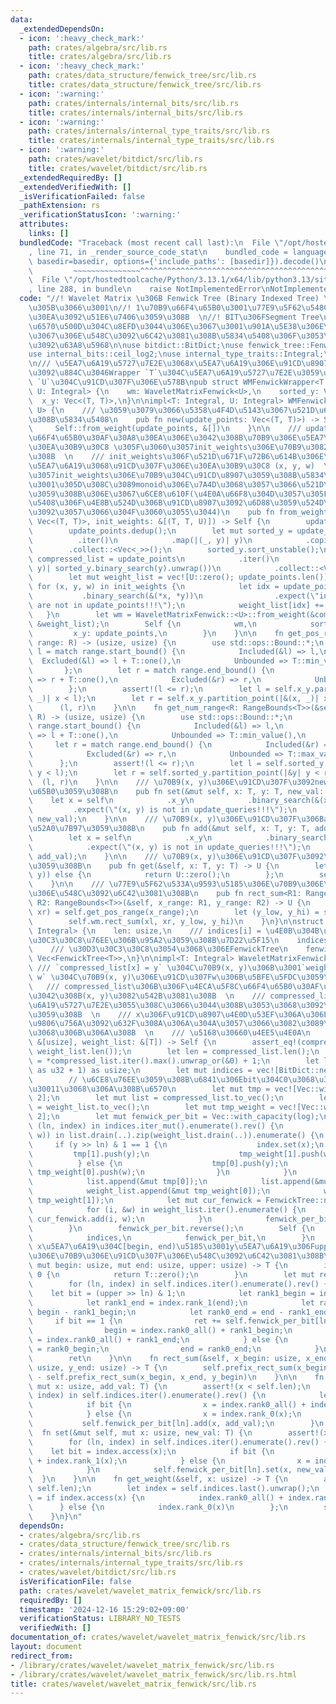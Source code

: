 ```yaml
---
data:
  _extendedDependsOn:
  - icon: ':heavy_check_mark:'
    path: crates/algebra/src/lib.rs
    title: crates/algebra/src/lib.rs
  - icon: ':heavy_check_mark:'
    path: crates/data_structure/fenwick_tree/src/lib.rs
    title: crates/data_structure/fenwick_tree/src/lib.rs
  - icon: ':warning:'
    path: crates/internals/internal_bits/src/lib.rs
    title: crates/internals/internal_bits/src/lib.rs
  - icon: ':warning:'
    path: crates/internals/internal_type_traits/src/lib.rs
    title: crates/internals/internal_type_traits/src/lib.rs
  - icon: ':warning:'
    path: crates/wavelet/bitdict/src/lib.rs
    title: crates/wavelet/bitdict/src/lib.rs
  _extendedRequiredBy: []
  _extendedVerifiedWith: []
  _isVerificationFailed: false
  _pathExtension: rs
  _verificationStatusIcon: ':warning:'
  attributes:
    links: []
  bundledCode: "Traceback (most recent call last):\n  File \"/opt/hostedtoolcache/Python/3.13.1/x64/lib/python3.13/site-packages/onlinejudge_verify/documentation/build.py\"\
    , line 71, in _render_source_code_stat\n    bundled_code = language.bundle(stat.path,\
    \ basedir=basedir, options={'include_paths': [basedir]}).decode()\n          \
    \         ~~~~~~~~~~~~~~~^^^^^^^^^^^^^^^^^^^^^^^^^^^^^^^^^^^^^^^^^^^^^^^^^^^^^^^^^^^^^^^^^^\n\
    \  File \"/opt/hostedtoolcache/Python/3.13.1/x64/lib/python3.13/site-packages/onlinejudge_verify/languages/rust.py\"\
    , line 288, in bundle\n    raise NotImplementedError\nNotImplementedError\n"
  code: "//! Wavelet Matrix \u306B Fenwick Tree (Binary Indexed Tree) \u3092\u8F09\
    \u305B\u3066\u3001\n//! 1\u70B9\u66F4\u65B0\u3001\u77E9\u5F62\u548C\u30AF\u30A8\
    \u30EA\u3092\u51E6\u7406\u3059\u308B  \n//! BIT\u306FSegment Tree\u3088\u308A\u5B9A\
    \u6570\u500D\u304C\u8EFD\u3044\u306E\u3067\u3001\u901A\u5E38\u306E\u610F\u5473\
    \u3067\u306E\u548C\u3092\u6C42\u3081\u308B\u5834\u5408\u306F\u3053\u3061\u3089\
    \u3092\u63A8\u5968\n\nuse bitdict::BitDict;\nuse fenwick_tree::FenwickTree;\n\
    use internal_bits::ceil_log2;\nuse internal_type_traits::Integral;\nuse std::ops::RangeBounds;\n\
    \n/// \u5EA7\u6A19\u5727\u7E2E\u3068x\u5EA7\u6A19\u306E\u91CD\u8907\u9664\u53BB\
    \u3092\u884C\u3046Wrapper `T`\u304C\u5EA7\u6A19\u5727\u7E2E\u3059\u308B\u578B\
    \ `U`\u304C\u91CD\u307F\u306E\u578B\npub struct WMFenwickWrapper<T: Integral,\
    \ U: Integral> {\n    wm: WaveletMatrixFenwick<U>,\n    sorted_y: Vec<T>,\n  \
    \  x_y: Vec<(T, T)>,\n}\n\nimpl<T: Integral, U: Integral> WMFenwickWrapper<T,\
    \ U> {\n    /// \u3059\u3079\u3066\u5358\u4F4D\u5143\u3067\u521D\u671F\u5316\u3059\
    \u308B\u5834\u5408\n    pub fn new(update_points: Vec<(T, T)>) -> Self {\n   \
    \     Self::from_weight(update_points, &[])\n    }\n\n    /// update_points\u306F\
    \u66F4\u65B0\u30AF\u30A8\u30EA\u306E\u3042\u308B\u70B9\u306E\u5EA7\u6A19\u306E\
    \u30EA\u30B9\u30C8 \u305F\u3060\u3057init_weights\u306E\u70B9\u3082\u542B\u3081\
    \u308B  \n    /// init_weights\u306F\u521D\u671F\u72B6\u614B\u306E\u70B9\u306E\
    \u5EA7\u6A19\u3068\u91CD\u307F\u306E\u30EA\u30B9\u30C8 (x, y, w)  \n    /// \u3082\
    \u3057init_weights\u306E\u70B9\u304C\u91CD\u8907\u3059\u308B\u5834\u5408\u306F\
    \u3001\u305D\u308C\u3089monoid\u306E\u7A4D\u3068\u3057\u3066\u521D\u671F\u5316\
    \u3059\u308B\u306E\u3067\u6CE8\u610F(\u4E0A\u66F8\u304D\u3057\u305F\u3044\u5834\
    \u5408\u306F\u4E8B\u524D\u306B\u91CD\u8907\u3092\u6D88\u3059\u524D\u51E6\u7406\
    \u3092\u3057\u3066\u304F\u3060\u3055\u3044)\n    pub fn from_weight(mut update_points:\
    \ Vec<(T, T)>, init_weights: &[(T, T, U)]) -> Self {\n        update_points.sort_unstable();\n\
    \        update_points.dedup();\n        let mut sorted_y = update_points\n  \
    \          .iter()\n            .map(|(_, y)| y)\n            .copied()\n    \
    \        .collect::<Vec<_>>();\n        sorted_y.sort_unstable();\n        let\
    \ compressed_list = update_points\n            .iter()\n            .map(|(_,\
    \ y)| sorted_y.binary_search(y).unwrap())\n            .collect::<Vec<_>>();\n\
    \        let mut weight_list = vec![U::zero(); update_points.len()];\n       \
    \ for (x, y, w) in init_weights {\n            let idx = update_points\n     \
    \           .binary_search(&(*x, *y))\n                .expect(\"init_weight points\
    \ are not in update_points!!!\");\n            weight_list[idx] += *w;\n     \
    \   }\n        let wm = WaveletMatrixFenwick::<U>::from_weight(&compressed_list,\
    \ &weight_list);\n        Self {\n            wm,\n            sorted_y,\n   \
    \         x_y: update_points,\n        }\n    }\n\n    fn get_pos_range<R: RangeBounds<T>>(&self,\
    \ range: R) -> (usize, usize) {\n        use std::ops::Bound::*;\n        let\
    \ l = match range.start_bound() {\n            Included(&l) => l,\n          \
    \  Excluded(&l) => l + T::one(),\n            Unbounded => T::min_value(),\n \
    \       };\n        let r = match range.end_bound() {\n            Included(&r)\
    \ => r + T::one(),\n            Excluded(&r) => r,\n            Unbounded => T::max_value(),\n\
    \        };\n        assert!(l <= r);\n        let l = self.x_y.partition_point(|&(x,\
    \ _)| x < l);\n        let r = self.x_y.partition_point(|&(x, _)| x < r);\n  \
    \      (l, r)\n    }\n\n    fn get_num_range<R: RangeBounds<T>>(&self, range:\
    \ R) -> (usize, usize) {\n        use std::ops::Bound::*;\n        let l = match\
    \ range.start_bound() {\n            Included(&l) => l,\n            Excluded(&l)\
    \ => l + T::one(),\n            Unbounded => T::min_value(),\n        };\n   \
    \     let r = match range.end_bound() {\n            Included(&r) => r + T::one(),\n\
    \            Excluded(&r) => r,\n            Unbounded => T::max_value(),\n  \
    \      };\n        assert!(l <= r);\n        let l = self.sorted_y.partition_point(|&y|\
    \ y < l);\n        let r = self.sorted_y.partition_point(|&y| y < r);\n      \
    \  (l, r)\n    }\n\n    /// \u70B9(x, y)\u306E\u91CD\u307F\u3092new_val\u306B\u66F4\
    \u65B0\u3059\u308B\n    pub fn set(&mut self, x: T, y: T, new_val: U) {\n    \
    \    let x = self\n            .x_y\n            .binary_search(&(x, y))\n   \
    \         .expect(\"(x, y) is not in update_queries!!!\");\n        self.wm.set(x,\
    \ new_val);\n    }\n\n    /// \u70B9(x, y)\u306E\u91CD\u307F\u306Badd_val\u3092\
    \u52A0\u7B97\u3059\u308B\n    pub fn add(&mut self, x: T, y: T, add_val: U) {\n\
    \        let x = self\n            .x_y\n            .binary_search(&(x, y))\n\
    \            .expect(\"(x, y) is not in update_queries!!!\");\n        self.wm.add(x,\
    \ add_val);\n    }\n\n    /// \u70B9(x, y)\u306E\u91CD\u307F\u3092\u53D6\u5F97\
    \u3059\u308B\n    pub fn get(&self, x: T, y: T) -> U {\n        let Ok(x) = self.x_y.binary_search(&(x,\
    \ y)) else {\n            return U::zero();\n        };\n        self.wm.get_weight(x)\n\
    \    }\n\n    /// \u77E9\u5F62\u533A\u9593\u5185\u306E\u70B9\u306E\u91CD\u307F\
    \u306E\u548C\u3092\u6C42\u3081\u308B\n    pub fn rect_sum<R1: RangeBounds<T>,\
    \ R2: RangeBounds<T>>(&self, x_range: R1, y_range: R2) -> U {\n        let (xl,\
    \ xr) = self.get_pos_range(x_range);\n        let (y_low, y_hi) = self.get_num_range(y_range);\n\
    \        self.wm.rect_sum(xl, xr, y_low, y_hi)\n    }\n}\n\nstruct WaveletMatrixFenwick<T:\
    \ Integral> {\n    len: usize,\n    /// indices[i] = \u4E0B\u304B\u3089i\u30D3\
    \u30C3\u30C8\u76EE\u306B\u95A2\u3059\u308B\u7D22\u5F15\n    indices: Vec<BitDict>,\n\
    \    /// \u30D3\u30C3\u30C8\u3054\u3068\u306EFenwickTree\n    fenwick_per_bit:\
    \ Vec<FenwickTree<T>>,\n}\n\nimpl<T: Integral> WaveletMatrixFenwick<T> {\n   \
    \ /// `compressed_list[x] = y` \u304C\u70B9(x, y)\u306B\u3001`weight_list[x] =\
    \ w` \u304C\u70B9(x, y)\u306E\u91CD\u307Fw\u306B\u5BFE\u5FDC\u3059\u308B  \n \
    \   /// compressed_list\u306B\u306F\u4ECA\u5F8C\u66F4\u65B0\u30AF\u30A8\u30EA\u306E\
    \u3042\u308B(x, y)\u3082\u542B\u3081\u308B  \n    /// compressed_list\u306F\u5EA7\
    \u6A19\u5727\u7E2E\u3055\u308C\u3066\u3044\u308B\u3053\u3068\u3092\u671F\u5F85\
    \u3059\u308B  \n    /// x\u306F\u91CD\u8907\u4E0D\u53EF\u306A\u306E\u3067\u3001\
    \u9806\u756A\u3092\u632F\u308A\u306A\u304A\u3057\u3066\u3082\u3089\u3046\u3053\
    \u3068\u306B\u306A\u308B  \n    /// \u5168\u30660\u4EE5\u4E0A\n    fn from_weight(compressed_list:\
    \ &[usize], weight_list: &[T]) -> Self {\n        assert_eq!(compressed_list.len(),\
    \ weight_list.len());\n        let len = compressed_list.len();\n        let upper_bound\
    \ = *compressed_list.iter().max().unwrap_or(&0) + 1;\n        let log = ceil_log2(upper_bound\
    \ as u32 + 1) as usize;\n        let mut indices = vec![BitDict::new(len); log];\n\
    \        // \u6CE8\u76EE\u3059\u308B\u6841\u306Ebit\u304C0\u3068\u306A\u308B\u6570\
    \u30011\u3068\u306A\u308B\u6570\n        let mut tmp = vec![Vec::with_capacity(len);\
    \ 2];\n        let mut list = compressed_list.to_vec();\n        let mut weight_list\
    \ = weight_list.to_vec();\n        let mut tmp_weight = vec![Vec::with_capacity(len);\
    \ 2];\n        let mut fenwick_per_bit = Vec::with_capacity(log);\n        for\
    \ (ln, index) in indices.iter_mut().enumerate().rev() {\n            for (x, (y,\
    \ w)) in list.drain(..).zip(weight_list.drain(..)).enumerate() {\n           \
    \     if (y >> ln) & 1 == 1 {\n                    index.set(x);\n           \
    \         tmp[1].push(y);\n                    tmp_weight[1].push(w);\n      \
    \          } else {\n                    tmp[0].push(y);\n                   \
    \ tmp_weight[0].push(w);\n                }\n            }\n            index.build();\n\
    \            list.append(&mut tmp[0]);\n            list.append(&mut tmp[1]);\n\
    \            weight_list.append(&mut tmp_weight[0]);\n            weight_list.append(&mut\
    \ tmp_weight[1]);\n            let mut cur_fenwick = FenwickTree::new(len, T::zero());\n\
    \            for (i, &w) in weight_list.iter().enumerate() {\n               \
    \ cur_fenwick.add(i, w);\n            }\n            fenwick_per_bit.push(cur_fenwick);\n\
    \        }\n        fenwick_per_bit.reverse();\n        Self {\n            len,\n\
    \            indices,\n            fenwick_per_bit,\n        }\n    }\n\n    ///\
    \ x\u5EA7\u6A19\u304C[begin, end)\u5185\u3001y\u5EA7\u6A19\u306Fupper\u672A\u6E80\
    \u306E\u70B9\u306E\u91CD\u307F\u306E\u548C\u3092\u6C42\u3081\u308B\n    fn prefix_rect_sum(&self,\
    \ mut begin: usize, mut end: usize, upper: usize) -> T {\n        if upper ==\
    \ 0 {\n            return T::zero();\n        }\n        let mut ret = T::zero();\n\
    \        for (ln, index) in self.indices.iter().enumerate().rev() {\n        \
    \    let bit = (upper >> ln) & 1;\n            let rank1_begin = index.rank_1(begin);\n\
    \            let rank1_end = index.rank_1(end);\n            let rank0_begin =\
    \ begin - rank1_begin;\n            let rank0_end = end - rank1_end;\n       \
    \     if bit == 1 {\n                ret += self.fenwick_per_bit[ln].sum(rank0_begin..rank0_end);\n\
    \                begin = index.rank0_all() + rank1_begin;\n                end\
    \ = index.rank0_all() + rank1_end;\n            } else {\n                begin\
    \ = rank0_begin;\n                end = rank0_end;\n            }\n        }\n\
    \        ret\n    }\n\n    fn rect_sum(&self, x_begin: usize, x_end: usize, y_begin:\
    \ usize, y_end: usize) -> T {\n        self.prefix_rect_sum(x_begin, x_end, y_end)\
    \ - self.prefix_rect_sum(x_begin, x_end, y_begin)\n    }\n\n    fn add(&mut self,\
    \ mut x: usize, add_val: T) {\n        assert!(x < self.len);\n        for (ln,\
    \ index) in self.indices.iter().enumerate().rev() {\n            let bit = index.access(x);\n\
    \            if bit {\n                x = index.rank0_all() + index.rank_1(x);\n\
    \            } else {\n                x = index.rank_0(x);\n            }\n \
    \           self.fenwick_per_bit[ln].add(x, add_val);\n        }\n    }\n\n  \
    \  fn set(&mut self, mut x: usize, new_val: T) {\n        assert!(x < self.len);\n\
    \        for (ln, index) in self.indices.iter().enumerate().rev() {\n        \
    \    let bit = index.access(x);\n            if bit {\n                x = index.rank0_all()\
    \ + index.rank_1(x);\n            } else {\n                x = index.rank_0(x);\n\
    \            }\n            self.fenwick_per_bit[ln].set(x, new_val);\n      \
    \  }\n    }\n\n    fn get_weight(&self, x: usize) -> T {\n        assert!(x <\
    \ self.len);\n        let index = self.indices.last().unwrap();\n        let x\
    \ = if index.access(x) {\n            index.rank0_all() + index.rank_1(x)\n  \
    \      } else {\n            index.rank_0(x)\n        };\n        self.fenwick_per_bit.last().unwrap().get(x)\n\
    \    }\n}\n"
  dependsOn:
  - crates/algebra/src/lib.rs
  - crates/data_structure/fenwick_tree/src/lib.rs
  - crates/internals/internal_bits/src/lib.rs
  - crates/internals/internal_type_traits/src/lib.rs
  - crates/wavelet/bitdict/src/lib.rs
  isVerificationFile: false
  path: crates/wavelet/wavelet_matrix_fenwick/src/lib.rs
  requiredBy: []
  timestamp: '2024-12-16 15:29:02+09:00'
  verificationStatus: LIBRARY_NO_TESTS
  verifiedWith: []
documentation_of: crates/wavelet/wavelet_matrix_fenwick/src/lib.rs
layout: document
redirect_from:
- /library/crates/wavelet/wavelet_matrix_fenwick/src/lib.rs
- /library/crates/wavelet/wavelet_matrix_fenwick/src/lib.rs.html
title: crates/wavelet/wavelet_matrix_fenwick/src/lib.rs
---
```


